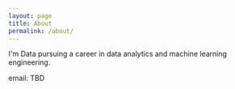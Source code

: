```yaml
---
layout: page
title: About
permalink: /about/
---
```


I'm Data pursuing a career in data analytics and machine learning engineering.

email: TBD
